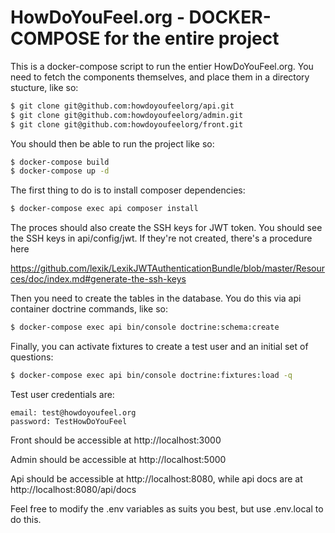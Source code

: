 HowDoYouFeel.org - DOCKER-COMPOSE for the entire project
=========================

This is a docker-compose script to run the entier HowDoYouFeel.org. You need to fetch the components themselves, and place them
in a directory stucture, like so:

```bash
$ git clone git@github.com:howdoyoufeelorg/api.git  
$ git clone git@github.com:howdoyoufeelorg/admin.git
$ git clone git@github.com:howdoyoufeelorg/front.git
```

You should then be able to run the project like so:

```bash
$ docker-compose build
$ docker-compose up -d
```

The first thing to do is to install composer dependencies:

```bash
$ docker-compose exec api composer install
```

The proces should also create the SSH keys for JWT token. You should see the SSH keys in api/config/jwt. 
If they're not created, there's a procedure here  

https://github.com/lexik/LexikJWTAuthenticationBundle/blob/master/Resources/doc/index.md#generate-the-ssh-keys

Then you need to create the tables in the database. You do this via api container doctrine commands, like so:

```bash
$ docker-compose exec api bin/console doctrine:schema:create 
```

Finally, you can activate fixtures to create a test user and an initial set of questions:
 
```bash
$ docker-compose exec api bin/console doctrine:fixtures:load -q
```

Test user credentials are:
```
email: test@howdoyoufeel.org
password: TestHowDoYouFeel
```
Front should be accessible at http://localhost:3000

Admin should be accessible at http://localhost:5000

Api should be accessible at http://localhost:8080, while api docs are at http://localhost:8080/api/docs

Feel free to modify the .env variables as suits you best, but use .env.local to do this.



